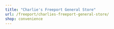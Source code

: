 ```yaml
---
title: "Charlie's Freeport General Store"
url: /freeport/charlies-freeport-general-store/
shop: convenience
---
```

